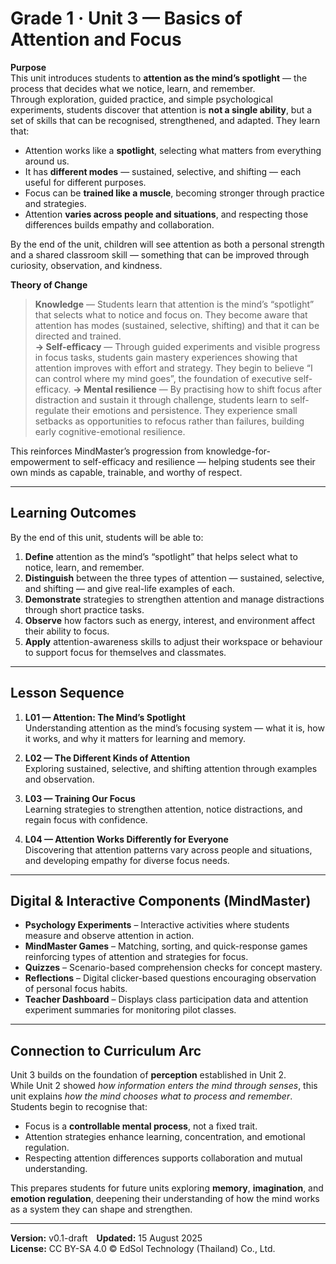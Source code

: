 # Grade 1 · Unit 3 — Basics of Attention and Focus

**Purpose**  
This unit introduces students to **attention as the mind’s spotlight** — the process that decides what we notice, learn, and remember.  
Through exploration, guided practice, and simple psychological experiments, students discover that attention is **not a single ability**, but a set of skills that can be recognised, strengthened, and adapted. They learn that:

- Attention works like a **spotlight**, selecting what matters from everything around us.  
- It has **different modes** — sustained, selective, and shifting — each useful for different purposes.  
- Focus can be **trained like a muscle**, becoming stronger through practice and strategies.  
- Attention **varies across people and situations**, and respecting those differences builds empathy and collaboration.  

By the end of the unit, children will see attention as both a personal strength and a shared classroom skill — something that can be improved through curiosity, observation, and kindness.

**Theory of Change**  
> **Knowledge** — Students learn that attention is the mind’s “spotlight” that selects what to notice and focus on. They become aware that attention has modes (sustained, selective, shifting) and that it can be directed and trained.  
> **→ Self-efficacy** — Through guided experiments and visible progress in focus tasks, students gain mastery experiences showing that attention improves with effort and strategy. They begin to believe “I can control where my mind goes”, the foundation of executive self-efficacy. 
> **→ Mental resilience** — By practising how to shift focus after distraction and sustain it through challenge, students learn to self-regulate their emotions and persistence. They experience small setbacks as opportunities to refocus rather than failures, building early cognitive-emotional resilience.  

This reinforces MindMaster’s progression from knowledge-for-empowerment to self-efficacy and resilience — helping students see their own minds as capable, trainable, and worthy of respect.

---

## Learning Outcomes
By the end of this unit, students will be able to:

1. **Define** attention as the mind’s “spotlight” that helps select what to notice, learn, and remember.  
2. **Distinguish** between the three types of attention — sustained, selective, and shifting — and give real-life examples of each.  
3. **Demonstrate** strategies to strengthen attention and manage distractions through short practice tasks.  
4. **Observe** how factors such as energy, interest, and environment affect their ability to focus.  
5. **Apply** attention-awareness skills to adjust their workspace or behaviour to support focus for themselves and classmates.

---

## Lesson Sequence
1. **L01 — Attention: The Mind’s Spotlight**  
   Understanding attention as the mind’s focusing system — what it is, how it works, and why it matters for learning and memory.  

2. **L02 — The Different Kinds of Attention**  
   Exploring sustained, selective, and shifting attention through examples and observation.  

3. **L03 — Training Our Focus**  
   Learning strategies to strengthen attention, notice distractions, and regain focus with confidence.  

4. **L04 — Attention Works Differently for Everyone**  
   Discovering that attention patterns vary across people and situations, and developing empathy for diverse focus needs.

---

## Digital & Interactive Components (MindMaster)
- **Psychology Experiments** – Interactive activities where students measure and observe attention in action.  
- **MindMaster Games** – Matching, sorting, and quick-response games reinforcing types of attention and strategies for focus.  
- **Quizzes** – Scenario-based comprehension checks for concept mastery.  
- **Reflections** – Digital clicker-based questions encouraging observation of personal focus habits.  
- **Teacher Dashboard** – Displays class participation data and attention experiment summaries for monitoring pilot classes.

---

## Connection to Curriculum Arc
Unit 3 builds on the foundation of **perception** established in Unit 2.  
While Unit 2 showed *how information enters the mind through senses*, this unit explains *how the mind chooses what to process and remember*.  
Students begin to recognise that:

- Focus is a **controllable mental process**, not a fixed trait.  
- Attention strategies enhance learning, concentration, and emotional regulation.  
- Respecting attention differences supports collaboration and mutual understanding.

This prepares students for future units exploring **memory**, **imagination**, and **emotion regulation**, deepening their understanding of how the mind works as a system they can shape and strengthen.

---

**Version:** v0.1-draft **Updated:** 15 August 2025  
**License:** CC BY-SA 4.0 © EdSol Technology (Thailand) Co., Ltd.
